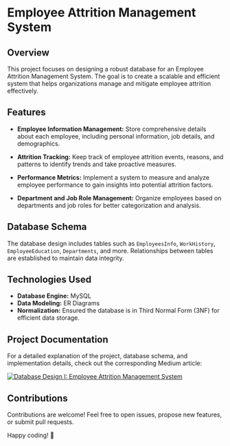 # Employee Attrition Management System

## Overview

This project focuses on designing a robust database for an Employee Attrition Management System. The goal is to create a scalable and efficient system that helps organizations manage and mitigate employee attrition effectively.

## Features

- **Employee Information Management:** Store comprehensive details about each employee, including personal information, job details, and demographics.

- **Attrition Tracking:** Keep track of employee attrition events, reasons, and patterns to identify trends and take proactive measures.

- **Performance Metrics:** Implement a system to measure and analyze employee performance to gain insights into potential attrition factors.

- **Department and Job Role Management:** Organize employees based on departments and job roles for better categorization and analysis.

## Database Schema

The database design includes tables such as `EmployeesInfo`, `WorkHistory`, `EmployeeEducation`, `Departments`, and more. Relationships between tables are established to maintain data integrity.

## Technologies Used

- **Database Engine:** MySQL
- **Data Modeling:** ER Diagrams
- **Normalization:** Ensured the database is in Third Normal Form (3NF) for efficient data storage.

## Project Documentation

For a detailed explanation of the project, database schema, and implementation details, check out the corresponding Medium article:

[![Database Design I: Employee Attrition Management System](https://miro.medium.com/max/1400/1*r1vMiaqFJytCPM5DA93HSg.png)](https://medium.com/@chideraozigbo/database-design-i-employee-attrition-management-system-25d89503c08b)


## Contributions

Contributions are welcome! Feel free to open issues, propose new features, or submit pull requests.

Happy coding! 🚀
